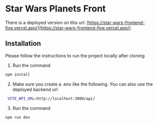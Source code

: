 # Star Wars Planets Front

There is a deployed version on this url: [https://star-wars-frontend-five.vercel.app/](https://star-wars-frontend-five.vercel.app/)

## Installation

Please follow the instructions to run the project locally after cloning

1. Run the command

```bash
npm install
```

2. Make sure you create a .env like the following. You can also use the deployed backend url

```bash
 VITE_API_URL=http://localhost:3000/api/
```

3. Run the command

```bash
npm run dev
```
